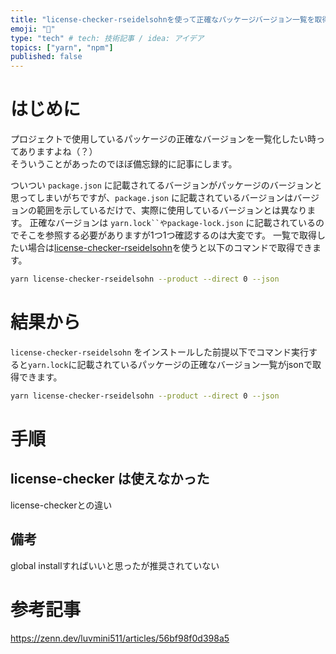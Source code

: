 ```yaml
---
title: "license-checker-rseidelsohnを使って正確なパッケージバージョン一覧を取得する"
emoji: "🔏"
type: "tech" # tech: 技術記事 / idea: アイデア
topics: ["yarn", "npm"]
published: false
---
```


# はじめに

プロジェクトで使用しているパッケージの正確なバージョンを一覧化したい時ってありますよね（？）  
そういうことがあったのでほぼ備忘録的に記事にします。

ついつい `package.json` に記載されてるバージョンがパッケージのバージョンと思ってしまいがちですが、`package.json` に記載されているバージョンはバージョンの範囲を示しているだけで、実際に使用しているバージョンとは異なります。
正確なバージョンは `yarn.lock``やpackage-lock.json` に記載されているのでそこを参照する必要がありますが1つ1つ確認するのは大変です。
一覧で取得したい場合は[license-checker-rseidelsohn](https://github.com/RSeidelsohn/license-checker-rseidelsohn)を使うと以下のコマンドで取得できます。

```zsh
yarn license-checker-rseidelsohn --product --direct 0 --json
```

# 結果から

`license-checker-rseidelsohn` をインストールした前提以下でコマンド実行すると`yarn.lock`に記載されているパッケージの正確なバージョン一覧がjsonで取得できます。

```zsh
yarn license-checker-rseidelsohn --product --direct 0 --json
```

# 手順

## license-checker は使えなかった

license-checkerとの違い

## 備考

global installすればいいと思ったが推奨されていない

# 参考記事

https://zenn.dev/luvmini511/articles/56bf98f0d398a5